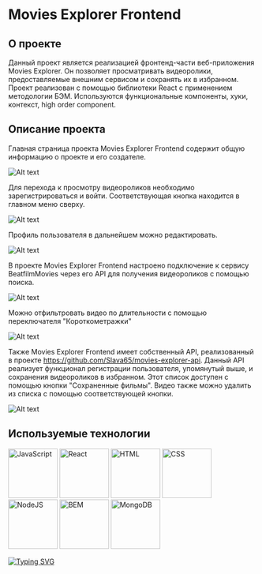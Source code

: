# Movies Explorer Frontend
## О проекте
 
Данный проект является реализацией фронтенд-части веб-приложения Movies Explorer. Он позволяет просматривать видеоролики, предоставляемые внешним сервисом и сохранять их в избранном. Проект реализован  с помощью библиотеки React с применением методологии БЭМ. Используются функциональные компоненты, хуки, контекст, high order component.

## Описание проекта

Главная страница проекта Movies Explorer Frontend содержит общую информацию о проекте и его создателе. 

![Alt text](/public/readme_pic_about.png?raw=true "О проекте")

Для перехода к просмотру видеороликов необходимо зарегистрироваться и войти. Соответствующая кнопка находится в главном меню сверху. 

![Alt text](/public/readme_pic_registration.png?raw=true "Окно регистрации")

Профиль пользователя в дальнейшем можно редактировать.

![Alt text](/public/readme_pic_edit_profile.png?raw=true "Редактирование профиля пользователя")

В проекте Movies Explorer Frontend настроено подключение к сервису BeatfilmMovies через его API для получения видеороликов с помощью поиска.

![Alt text](/public/readme_pic_search.png?raw=true "Поиск видеороликов")

Можно отфильтровать видео по длительности с помощью переключателя "Короткометражки"

![Alt text](/public/readme_pic_short.png?raw=true "Короткометражки")

Также Movies Explorer Frontend имеет собственный API, реализованный в проекте https://github.com/Slava65/movies-explorer-api. Данный API реализует функционал регистрации пользователя, упомянутый выше, и сохранения видеороликов в избранном. Этот список доступен с помощью кнопки "Сохраненные фильмы". Видео также можно удалить из списка с помощью соответствующей кнопки.

![Alt text](/public/readme_pic_saved.png?raw=true "Сохраненные фильмы")

## Используемые технологии 

<div display="flex" flex-direction="row" justify-content="space-between" width="100%">
<img src="/public/readme_pic_techs/javascript.svg" width="100" height="100" alt="JavaScript">
<img src="/public/readme_pic_techs/react.svg" width="100" height="100" alt="React">
<img src="/public/readme_pic_techs/html5.svg" width="100" height="100" alt="HTML">
<img src="/public/readme_pic_techs/css3.svg" width="100" height="100" alt="CSS">
<img src="/public/readme_pic_techs/nodedotjs.svg" width="100" height="100" alt="NodeJS">
<img src="/public/readme_pic_techs/bem.svg" width="100" height="100" alt="BEM">
<img src="/public/readme_pic_techs/mongodb.svg" width="100" height="100" alt="MongoDB">
</div>

[![Typing SVG](https://readme-typing-svg.herokuapp.com?font=Fira+Code&pause=1000&color=9C47F7&background=42EB1C12&vCenter=true&random=false&width=435&lines=JavaScript+React+HTML+CSS+NodeJS+%D0%91%D0%AD%D0%9C+MongoDB+)](https://git.io/typing-svg)


